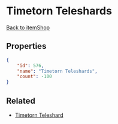 # Timetorn Teleshards

<no description available>

[Back to itemShop](../item-shops.md)

## Properties

```json
{
    "id": 576,
    "name": "Timetorn Teleshards",
    "count": -100
}
```

## Related

- [Timetorn Teleshard](../items/17697-timetorn-teleshard.md)

